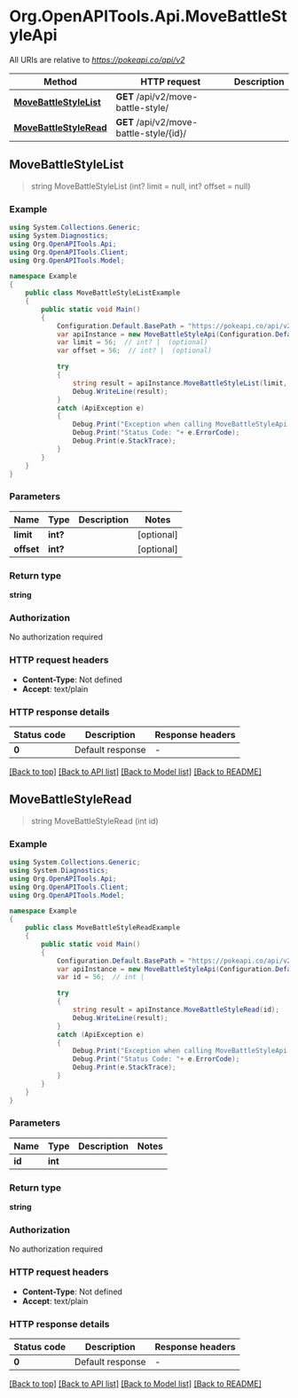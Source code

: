 # Org.OpenAPITools.Api.MoveBattleStyleApi

All URIs are relative to *https://pokeapi.co/api/v2*

Method | HTTP request | Description
------------- | ------------- | -------------
[**MoveBattleStyleList**](MoveBattleStyleApi.md#movebattlestylelist) | **GET** /api/v2/move-battle-style/ | 
[**MoveBattleStyleRead**](MoveBattleStyleApi.md#movebattlestyleread) | **GET** /api/v2/move-battle-style/{id}/ | 



## MoveBattleStyleList

> string MoveBattleStyleList (int? limit = null, int? offset = null)



### Example

```csharp
using System.Collections.Generic;
using System.Diagnostics;
using Org.OpenAPITools.Api;
using Org.OpenAPITools.Client;
using Org.OpenAPITools.Model;

namespace Example
{
    public class MoveBattleStyleListExample
    {
        public static void Main()
        {
            Configuration.Default.BasePath = "https://pokeapi.co/api/v2";
            var apiInstance = new MoveBattleStyleApi(Configuration.Default);
            var limit = 56;  // int? |  (optional) 
            var offset = 56;  // int? |  (optional) 

            try
            {
                string result = apiInstance.MoveBattleStyleList(limit, offset);
                Debug.WriteLine(result);
            }
            catch (ApiException e)
            {
                Debug.Print("Exception when calling MoveBattleStyleApi.MoveBattleStyleList: " + e.Message );
                Debug.Print("Status Code: "+ e.ErrorCode);
                Debug.Print(e.StackTrace);
            }
        }
    }
}
```

### Parameters


Name | Type | Description  | Notes
------------- | ------------- | ------------- | -------------
 **limit** | **int?**|  | [optional] 
 **offset** | **int?**|  | [optional] 

### Return type

**string**

### Authorization

No authorization required

### HTTP request headers

- **Content-Type**: Not defined
- **Accept**: text/plain


### HTTP response details
| Status code | Description | Response headers |
|-------------|-------------|------------------|
| **0** | Default response |  -  |

[[Back to top]](#)
[[Back to API list]](../README.md#documentation-for-api-endpoints)
[[Back to Model list]](../README.md#documentation-for-models)
[[Back to README]](../README.md)


## MoveBattleStyleRead

> string MoveBattleStyleRead (int id)



### Example

```csharp
using System.Collections.Generic;
using System.Diagnostics;
using Org.OpenAPITools.Api;
using Org.OpenAPITools.Client;
using Org.OpenAPITools.Model;

namespace Example
{
    public class MoveBattleStyleReadExample
    {
        public static void Main()
        {
            Configuration.Default.BasePath = "https://pokeapi.co/api/v2";
            var apiInstance = new MoveBattleStyleApi(Configuration.Default);
            var id = 56;  // int | 

            try
            {
                string result = apiInstance.MoveBattleStyleRead(id);
                Debug.WriteLine(result);
            }
            catch (ApiException e)
            {
                Debug.Print("Exception when calling MoveBattleStyleApi.MoveBattleStyleRead: " + e.Message );
                Debug.Print("Status Code: "+ e.ErrorCode);
                Debug.Print(e.StackTrace);
            }
        }
    }
}
```

### Parameters


Name | Type | Description  | Notes
------------- | ------------- | ------------- | -------------
 **id** | **int**|  | 

### Return type

**string**

### Authorization

No authorization required

### HTTP request headers

- **Content-Type**: Not defined
- **Accept**: text/plain


### HTTP response details
| Status code | Description | Response headers |
|-------------|-------------|------------------|
| **0** | Default response |  -  |

[[Back to top]](#)
[[Back to API list]](../README.md#documentation-for-api-endpoints)
[[Back to Model list]](../README.md#documentation-for-models)
[[Back to README]](../README.md)

